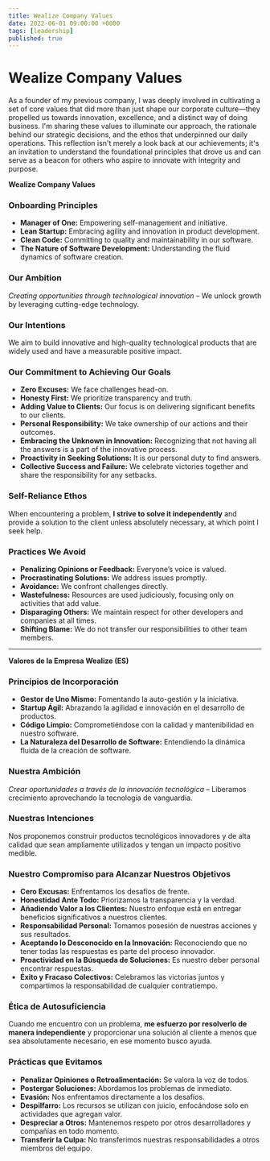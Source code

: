 ```yaml
---
title: Wealize Company Values
date: 2022-06-01 09:00:00 +0000
tags: [leadership]
published: true
---
```


# Wealize Company Values

As a founder of my previous company, I was deeply involved in cultivating a set of core values that did more than just shape our corporate culture—they propelled us towards innovation, excellence, and a distinct way of doing business. I'm sharing these values to illuminate our approach, the rationale behind our strategic decisions, and the ethos that underpinned our daily operations. This reflection isn't merely a look back at our achievements; it's an invitation to understand the foundational principles that drove us and can serve as a beacon for others who aspire to innovate with integrity and purpose.

**Wealize Company Values**

### Onboarding Principles
- **Manager of One:** Empowering self-management and initiative.
- **Lean Startup:** Embracing agility and innovation in product development.
- **Clean Code:** Committing to quality and maintainability in our software.
- **The Nature of Software Development:** Understanding the fluid dynamics of software creation.

### Our Ambition

*Creating opportunities through technological innovation* – We unlock growth by leveraging cutting-edge technology.

### Our Intentions

We aim to build innovative and high-quality technological products that are widely used and have a measurable positive impact.

### Our Commitment to Achieving Our Goals
- **Zero Excuses:** We face challenges head-on.
- **Honesty First:** We prioritize transparency and truth.
- **Adding Value to Clients:** Our focus is on delivering significant benefits to our clients.
- **Personal Responsibility:** We take ownership of our actions and their outcomes.
- **Embracing the Unknown in Innovation:** Recognizing that not having all the answers is a part of the innovative process.
- **Proactivity in Seeking Solutions:** It is our personal duty to find answers.
- **Collective Success and Failure:** We celebrate victories together and share the responsibility for any setbacks.

### Self-Reliance Ethos

When encountering a problem, **I strive to solve it independently** and provide a solution to the client unless absolutely necessary, at which point I seek help.

### Practices We Avoid

- **Penalizing Opinions or Feedback:** Everyone’s voice is valued.
- **Procrastinating Solutions:** We address issues promptly.
- **Avoidance:** We confront challenges directly.
- **Wastefulness:** Resources are used judiciously, focusing only on activities that add value.
- **Disparaging Others:** We maintain respect for other developers and companies at all times.
- **Shifting Blame:** We do not transfer our responsibilities to other team members.

---

**Valores de la Empresa Wealize (ES)**

### Principios de Incorporación

- **Gestor de Uno Mismo:** Fomentando la auto-gestión y la iniciativa.
- **Startup Ágil:** Abrazando la agilidad e innovación en el desarrollo de productos.
- **Código Limpio:** Comprometiéndose con la calidad y mantenibilidad en nuestro software.
- **La Naturaleza del Desarrollo de Software:** Entendiendo la dinámica fluida de la creación de software.

### Nuestra Ambición

*Crear oportunidades a través de la innovación tecnológica* – Liberamos crecimiento aprovechando la tecnología de vanguardia.

### Nuestras Intenciones

Nos proponemos construir productos tecnológicos innovadores y de alta calidad que sean ampliamente utilizados y tengan un impacto positivo medible.

### Nuestro Compromiso para Alcanzar Nuestros Objetivos

- **Cero Excusas:** Enfrentamos los desafíos de frente.
- **Honestidad Ante Todo:** Priorizamos la transparencia y la verdad.
- **Añadiendo Valor a los Clientes:** Nuestro enfoque está en entregar beneficios significativos a nuestros clientes.
- **Responsabilidad Personal:** Tomamos posesión de nuestras acciones y sus resultados.
- **Aceptando lo Desconocido en la Innovación:** Reconociendo que no tener todas las respuestas es parte del proceso innovador.
- **Proactividad en la Búsqueda de Soluciones:** Es nuestro deber personal encontrar respuestas.
- **Éxito y Fracaso Colectivos:** Celebramos las victorias juntos y compartimos la responsabilidad de cualquier contratiempo.

### Ética de Autosuficiencia

Cuando me encuentro con un problema, **me esfuerzo por resolverlo de manera independiente** y proporcionar una solución al cliente a menos que sea absolutamente necesario, en ese momento busco ayuda.

### Prácticas que Evitamos

- **Penalizar Opiniones o Retroalimentación:** Se valora la voz de todos.
- **Postergar Soluciones:** Abordamos los problemas de inmediato.
- **Evasión:** Nos enfrentamos directamente a los desafíos.
- **Despilfarro:** Los recursos se utilizan con juicio, enfocándose solo en actividades que agregan valor.
- **Despreciar a Otros:** Mantenemos respeto por otros desarrolladores y compañías en todo momento.
- **Transferir la Culpa:** No transferimos nuestras responsabilidades a otros miembros del equipo.
